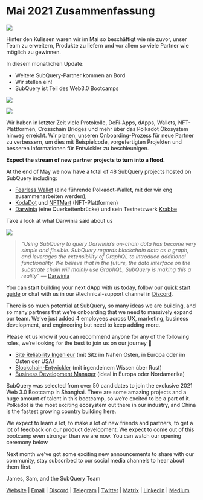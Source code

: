 # Mai 2021 Zusammenfassung

![](https://miro.medium.com/max/1400/1*5E_eIJBTvHI7W24ib_Syvw.png)

Hinter den Kulissen waren wir im Mai so beschäftigt wie nie zuvor, unser Team zu erweitern, Produkte zu liefern und vor allem so viele Partner wie möglich zu gewinnen.

In diesem monatlichen Update:

- Weitere SubQuery-Partner kommen an Bord
- Wir stellen ein!
- SubQuery ist Teil des Web3.0 Bootcamps

![](https://miro.medium.com/freeze/max/60/1*bFOaBnLZUfhRxiQa7fjbwA.gif?q=20)

![](https://miro.medium.com/max/640/1*bFOaBnLZUfhRxiQa7fjbwA.gif)

Wir haben in letzter Zeit viele Protokolle, DeFi-Apps, dApps, Wallets, NFT-Plattformen, Crosschain Bridges und mehr über das Polkadot Ökosystem hinweg erreicht. Wir planen, unseren Onboarding-Prozess für neue Partner zu verbessern, um dies mit Beispielcode, vorgefertigten Projekten und besseren Informationen für Entwickler zu beschleunigen.

**Expect the stream of new partner projects to turn into a flood.**

At the end of May we now have a total of 48 SubQuery projects hosted on SubQuery including:

- [Fearless Wallet](https://fearlesswallet.io/) (eine führende Polkadot-Wallet, mit der wir eng zusammenarbeiten werden),
- [KodaDot](https://kodadot.xyz/) und [NFTMart](https://www.nftmart.io/) (NFT-Plattformen)
- [Darwinia](https://explorer.subquery.network/subquery/darwinia-network/darwinia) (eine Querkettenbrücke) und sein Testnetzwerk [Krabbe](https://explorer.subquery.network/subquery/wuminzhe/crab)

Take a look at what Darwinia said about us

![](https://miro.medium.com/max/1400/0*Bc8P3mcH6rz-KtT0)

> _“Using SubQuery to query Darwinia’s on-chain data has become very simple and flexible. SubQuery regards blockchain data as a graph, and leverages the extensibility of GraphQL to introduce additional functionality. We believe that in the future, the data interface on the substrate chain will mainly use GraphQL, SubQuery is making this a reality”_ — [Darwinia](../customer_announcements/20210528-Darwinias-Network-Data-is-Now-Available-for-Free-on-SubQuery.md)

You can start building your next dApp with us today, follow our [quick start guide](https://doc.subquery.network/quickstart.html) or chat with us in our #technical-support channel in [Discord](https://discord.com/invite/78zg8aBSMG).

There is so much potential at SubQuery, so many ideas we are building, and so many partners that we’re onboarding that we need to massively expand our team. We’ve just added 4 employees across UX, marketing, business development, and engineering but need to keep adding more.

Please let us know if you can recommend anyone for any of the following roles, we’re looking for the best to join us on our journey 🚀

- [Site Reliability Ingenieur](https://dash.recooty.com/openings/details/e44cf9762b402f5d8b5bc36f60304a15) (mit Sitz im Nahen Osten, in Europa oder im Osten der USA)
- [Blockchain-Entwickler](https://dash.recooty.com/openings/details/9578a63fbe545bd82cc5bbe749636af1) (mit irgendeinem Wissen über Rust)
- [Business Development Manager](https://rcty.co/3coJPrV) (ideal in Europa oder Nordamerika)

SubQuery was selected from over 50 candidates to join the exclusive 2021 Web 3.0 Bootcamp in Shanghai. There are some amazing projects and a huge amount of talent in this bootcamp, so we’re excited to be a part of it. Polkadot is the most exciting ecosystem out there in our industry, and China is the fastest growing country building here.

We expect to learn a lot, to make a lot of new friends and partners, to get a lot of feedback on our product development. We expect to come out of this bootcamp even stronger than we are now. You can watch our opening ceremony below

Next month we’ve got some exciting new announcements to share with our community, stay subscribed to our social media channels to hear about them first.

James, Sam, and the SubQuery Team

[Website](https://subquery.network/) | [Email](mailto:hello@subquery.network) | [Discord](https://discord.com/invite/78zg8aBSMG) | [Telegram](https://t.me/subquerynetwork) | [Twitter](https://twitter.com/subquerynetwork) | [Matrix](https://matrix.to/#/#subquery:matrix.org) | [LinkedIn](https://www.linkedin.com/company/subquery) | [Medium](https://subquery.medium.com/)
